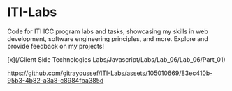 # ITI-Labs
Code for ITI ICC program labs and tasks, showcasing my skills in web development, software engineering principles, and more. Explore and provide feedback on my projects!

[x](/Client Side Technologies Labs/Javascript/Labs/Lab_06/Lab_06/Part_01)

https://github.com/gitrayoussef/ITI-Labs/assets/105010669/83ec410b-95b3-4b82-a3a8-c8984fba385d

